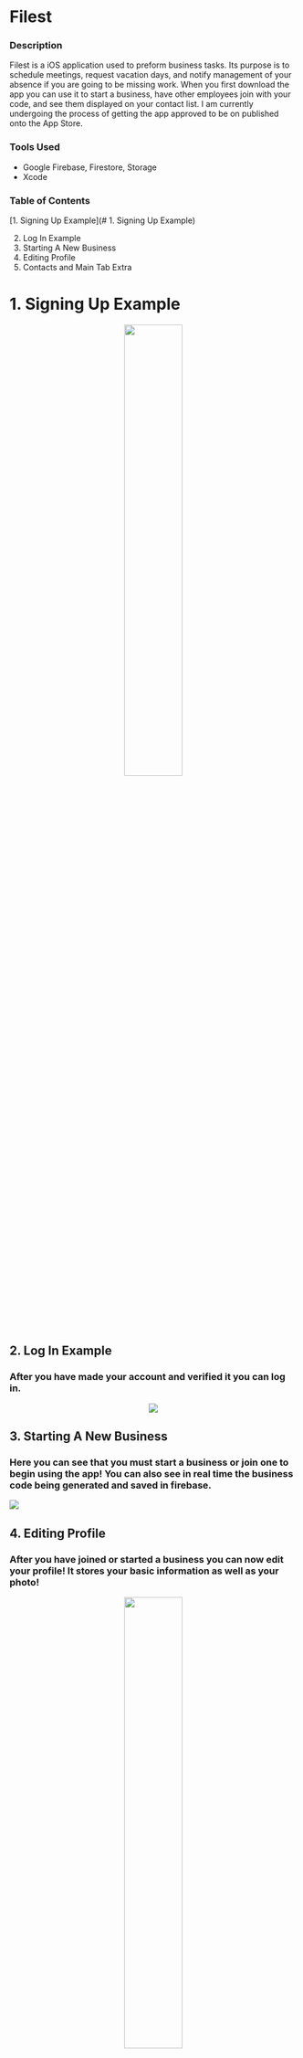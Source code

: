 # Filest

### Description

Filest is a iOS application used to preform business tasks. Its purpose is to schedule meetings, request vacation days, and notify management of your absence if you are going to be missing work. When you first download the app you can use it to start a business, have other employees join with your code, and see them displayed on your contact list. I am currently undergoing the process of getting the app approved to be on published onto the App Store.

### Tools Used

- Google Firebase, Firestore, Storage
- Xcode

### Table of Contents

[1. Signing Up Example](# 1. Signing Up Example)

2. Log In Example
3. Starting A New Business
4. Editing Profile
5. Contacts and Main Tab
Extra

# 1. Signing Up Example

<p align="center">
  <img src="Videos/SignUpExample.gif" width="45%" height="45%"/>
</p>

## 2. Log In Example

### After you have made your account and verified it you can log in.

<p align="center">
  <img src="Videos/LogInExampleWithVerification.gif" />
</p>

## 3. Starting A New Business

### Here you can see that you must start a business or join one to begin using the app! You can also see in real time the business code being generated and saved in firebase.

![](Videos/StartingBusinessExample.gif)

## 4. Editing Profile

### After you have joined or started a business you can now edit your profile! It stores your basic information as well as your photo!

<p align="center">
  <img src="Videos/EditingProfileExample.gif" width="45%" height="45%"/>
</p>

## 5. Contacts and Main Tab

### Once people have joined your business you can see them on your contacts list! Then in your Main tab you can preform company tasks.

<p align="center">
  <img src="Videos/Contacts&MainExample.gif" width="45%" height="45%"/>
</p>

## Extra: 

## Email Verification

### When you tap sign up you are alerted to open one of three mail apps that you may have. Tapping on one will open the app if you have it installed. You are also sent an email verification via firebase email verification. Once you verify your email you can then log into Filest! Yay!

- Here you can see the alert

<p align="center">
  <img src="Videos/EmailVerificationExamplePart1.gif" width="45%" height="45%"/>
</p>

- Here is the email verification

![](Videos/EmailVerificationExamplePart2.gif)

### Here is a working example of the correct username and password, but without verifying your email.

<p align="center">
  <img src="Videos/LogInExampleNoVerification.gif" />
</p>
